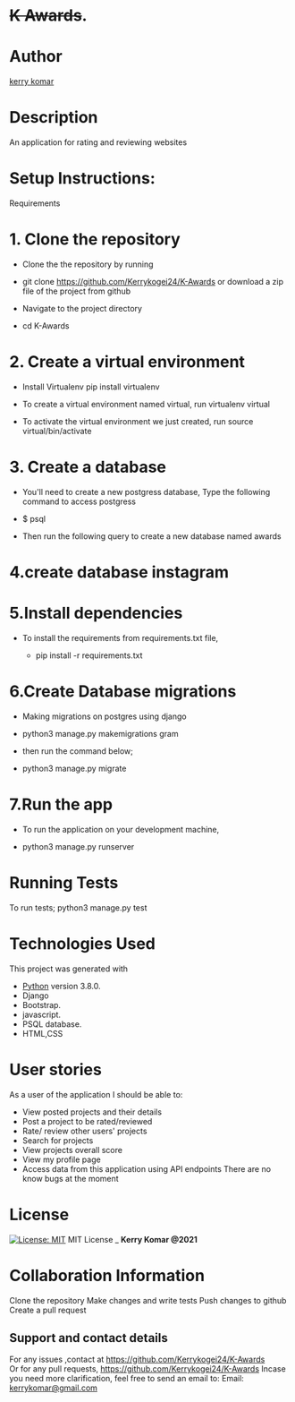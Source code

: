 # ~~K Awards~~.
# Author
[kerry komar](https://github.com/Kerrykogei24/K-Awards)

# Description
An application for rating and reviewing websites 

# Setup Instructions:
Requirements
# 1. Clone the repository
* Clone the the repository by running

* git clone https://github.com/Kerrykogei24/K-Awards
or download a zip file of the project from github

* Navigate to the project directory

* cd K-Awards
# 2. Create a virtual environment
* Install Virtualenv
 pip install virtualenv
 
* To create a virtual environment named virtual, run
virtualenv virtual

* To activate the virtual environment we just created, run
source virtual/bin/activate

# 3. Create a database
* You'll need to create a new postgress database, Type the following command to access postgress

 * $ psql
  * Then run the following query to create a new database named awards

# 4.create database instagram
# 5.Install dependencies
* To install the requirements from requirements.txt file,

  * pip install -r requirements.txt
# 6.Create Database migrations
* Making migrations on postgres using django

* python3 manage.py makemigrations gram
* then run the command below;

* python3 manage.py migrate
# 7.Run the app
* To run the application on your development machine,

* python3 manage.py runserver
# Running Tests
To run tests;
python3 manage.py test

# Technologies Used
This project was generated with
  * [Python](https://www.python.org/) version 3.8.0.
  * Django
  * Bootstrap.
  * javascript.
  * PSQL database.
  * HTML,CSS
# User stories
As a user of the application I should be able to:

*  View posted projects and their details
 * Post a project to be rated/reviewed
* Rate/ review other users' projects
* Search for projects 
* View projects overall score
* View my profile page
*  Access data from this application using API endpoints
There are no know bugs at the moment


# License
[![License: MIT](https://img.shields.io/badge/License-MIT-yellow.svg)](https://github.com/Kerrykogei24/K-Awards)
MIT License
\_ **Kerry Komar @2021**


# Collaboration Information
Clone the repository
Make changes and write tests
Push changes to github
Create a pull request
## Support and contact details
 For any issues ,contact at https://github.com/Kerrykogei24/K-Awards <br>
 Or for any pull requests, https://github.com/Kerrykogei24/K-Awards
  Incase you need more clarification, feel free to send an email to: 
Email: kerrykomar@gmail.com

